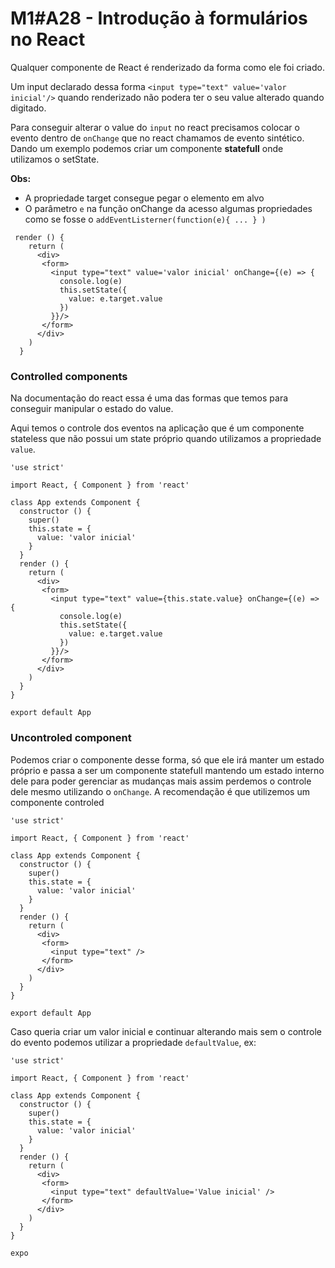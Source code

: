 # M1#A28 - Introdução à formulários no React

Qualquer componente de React é renderizado da forma como ele foi criado.

Um input declarado dessa forma `<input type="text" value='valor inicial'/>` quando renderizado não podera ter o seu value alterado quando digitado.

Para conseguir alterar o value do `input` no react precisamos colocar o evento dentro de `onChange` que no react chamamos de evento sintético. Dando um exemplo podemos criar um componente **statefull** onde utilizamos o setState.

**Obs:**

- A propriedade target consegue pegar o elemento em alvo
- O parâmetro `e` na função onChange da acesso algumas propriedades como se fosse o `addEventListerner(function(e){ ... } )`


```
 render () {
    return (
      <div>
       <form>
         <input type="text" value='valor inicial' onChange={(e) => {
           console.log(e)
           this.setState({
             value: e.target.value
           })
         }}/>
       </form>
      </div>
    )
  }
```

### Controlled components

Na documentação do react essa é uma das formas que temos para conseguir manipular o estado do value.

Aqui temos o controle dos eventos na aplicação que é um componente stateless que não possui um state próprio quando utilizamos a propriedade `value`.

```
'use strict'

import React, { Component } from 'react'

class App extends Component {
  constructor () {
    super()
    this.state = {
      value: 'valor inicial'
    }
  }
  render () {
    return (
      <div>
       <form>
         <input type="text" value={this.state.value} onChange={(e) => {
           console.log(e)
           this.setState({
             value: e.target.value
           })
         }}/>
       </form>
      </div>
    )
  }
}

export default App
```

### Uncontroled component
Podemos criar o componente desse forma, só que ele irá manter um estado próprio e passa a ser um componente statefull mantendo um estado interno dele para poder gerenciar as mudanças mais assim perdemos o controle dele mesmo utilizando o `onChange`. A recomendação é que utilizemos um componente controled

```
'use strict'

import React, { Component } from 'react'

class App extends Component {
  constructor () {
    super()
    this.state = {
      value: 'valor inicial'
    }
  }
  render () {
    return (
      <div>
       <form>
         <input type="text" />
       </form>
      </div>
    )
  }
}

export default App
```

Caso queria criar um valor inicial e continuar alterando mais sem o controle do evento podemos utilizar a propriedade `defaultValue`, ex:

```
'use strict'

import React, { Component } from 'react'

class App extends Component {
  constructor () {
    super()
    this.state = {
      value: 'valor inicial'
    }
  }
  render () {
    return (
      <div>
       <form>
         <input type="text" defaultValue='Value inicial' />
       </form>
      </div>
    )
  }
}

expo


